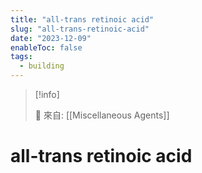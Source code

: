 ```yaml
---
title: "all-trans retinoic acid"
slug: "all-trans-retinoic-acid"
date: "2023-12-09"
enableToc: false
tags:
  - building
---
```


> [!info]
>
> 🌱 來自: [[Miscellaneous Agents]]

# all-trans retinoic acid


